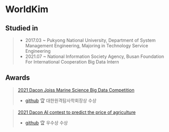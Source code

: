 # WorldKim

## Studied in

> * 2017.03 ~ Pukyong National University, Department of System Management Engineering, Majoring in Technology Service Engineering 
> * 2021.07 ~ National Information Society Agency, Busan Foundation For International Cooperation Big Data Intern

## Awards

> [2021 Dacon Joiss Marine Science Big Data Competition](https://dacon.io/competitions/official/235793/overview/description)
> * [github](https://github.com/worldpapa/joiss)
> 🏆 대한원격탐사학회장상 수상

> [2021 Dacon AI contest to predict the price of agriculture](https://dacon.io/competitions/official/235801/overview/description)
> * [github](https://github.com/worldpapa/joiss)
> 🏆 우수상 수상
